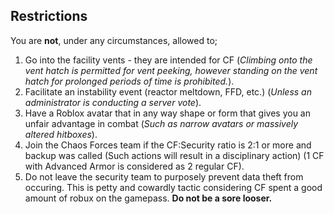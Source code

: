 ## Restrictions
You are **not**, under any circumstances, allowed to;
1. Go into the facility vents - they are intended for CF (_Climbing onto the vent hatch is permitted for vent peeking, however standing on the vent hatch for prolonged periods of time is prohibited._).
2. Facilitate an instability event (reactor meltdown, FFD, etc.) (_Unless an administrator is conducting a server vote_).
3. Have a Roblox avatar that in any way shape or form that gives you an unfair advantage in combat (_Such as narrow avatars or massively altered hitboxes_).
4. Join the Chaos Forces team if the CF:Security ratio is 2:1 or more and backup was called (Such actions will result in a disciplinary action) (1 CF with Advanced Armor is considered as 2 regular CF).
5. Do not leave the security team to purposely prevent data theft from occuring. This is petty and cowardly tactic considering CF spent a good amount of robux on the gamepass. **Do not be a sore looser.**